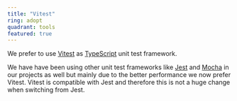 ```yaml
---
title: "Vitest"
ring: adopt
quadrant: tools
featured: true
---
```


We prefer to use <a href="https://vitest.dev/">Vitest</a> as <a href="typescript.html">TypeScript</a> unit test framework.

We have have been using other unit test frameworks like <a href="jest.html">Jest</a> and <a href="mocha.html">Mocha</a> in our projects as well but mainly due to the better performance we now prefer Vitest. Vitest is compatible with Jest and therefore this is not a huge change when switching from Jest.